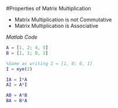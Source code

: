 #Properties of Matrix Multiplication

* Matrix Multiplication is not Commutative
* Matrix Multiplication is Associative

*Matlab Code*

``` Matlab
A = [1, 2; 4, 5]
B = [1, 1; 0, 2]

%Same as writing I = [1, 0; 0, 1]
I = eye(2)

IA = I*A
AI = A*I

AB = A*B
BA = B*A
```
